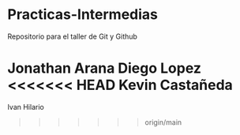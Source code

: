 # Practicas-Intermedias
Repositorio para el taller de Git y Github

Jonathan Arana
Diego Lopez
<<<<<<< HEAD
Kevin Castañeda
=======
Ivan Hilario
>>>>>>> origin/main
